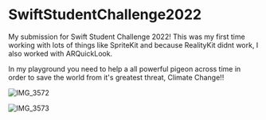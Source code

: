 # SwiftStudentChallenge2022
My submission for Swift Student Challenge 2022! This was my first time working with lots of things like SpriteKit and because RealityKit didnt work, I also worked with ARQuickLook.

In my playground you need to help a all powerful pigeon across time in order to save the world from it's greatest threat, Climate Change!!


![IMG_3572](https://user-images.githubusercontent.com/61359709/165167010-23be73b0-c6d8-4d91-bc6a-f607393fac3d.PNG)

![IMG_3573](https://user-images.githubusercontent.com/61359709/165167035-5034887a-232d-4379-a7b5-db4057622401.PNG)
